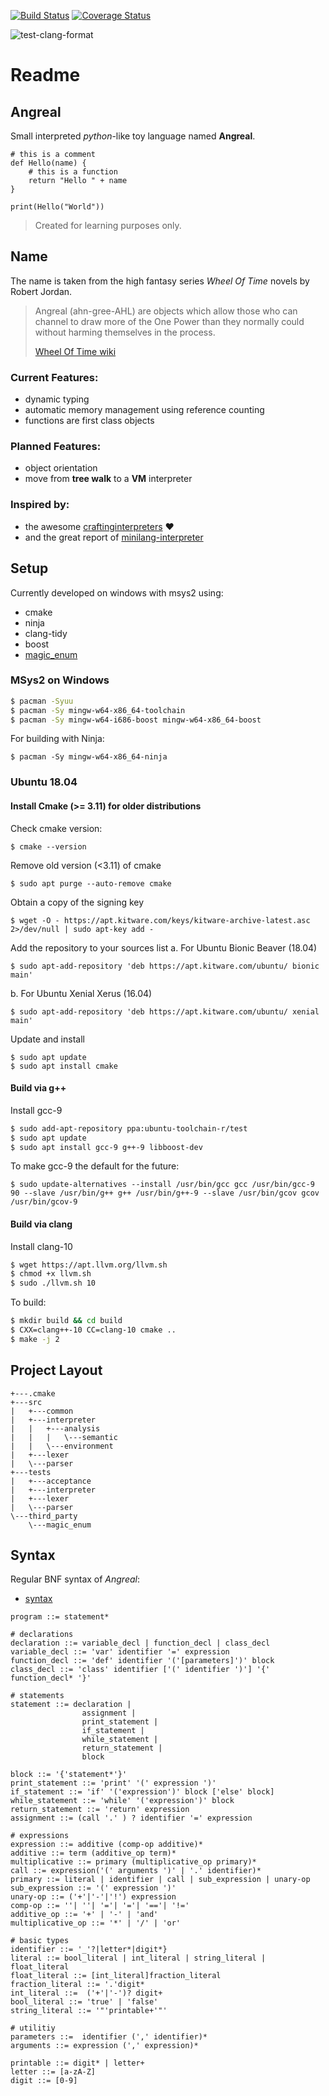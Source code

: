 
[![Build Status](https://travis-ci.com/toebsen/angreal.svg?branch=master)](https://travis-ci.com/toebsen/angreal)
[![Coverage Status](https://coveralls.io/repos/github/toebsen/angreal/badge.svg?branch=master)](https://coveralls.io/github/toebsen/angreal?branch=master)

![test-clang-format](https://github.com/toebsen/angreal/workflows/test-clang-format/badge.svg?branch=master)

# Readme

## Angreal

Small interpreted *python*-like toy language named **Angreal**.

```
# this is a comment
def Hello(name) {
    # this is a function
    return "Hello " + name
}

print(Hello("World"))
```

> Created for learning purposes only.

## Name

The name is taken from the high fantasy series *Wheel Of Time* novels by Robert Jordan.

> Angreal (ahn-gree-AHL) are objects which allow those who can channel to draw more of the One Power 
> than they normally could without harming themselves in the process.
>
> [Wheel Of Time wiki](https://wot.fandom.com/wiki/Angreal)


### Current Features:

- dynamic typing 
- automatic memory management using reference counting
- functions are first class objects 

### Planned Features:

- object orientation
- move from **tree walk** to a **VM** interpreter

### Inspired by:

- the awesome [craftinginterpreters](https://www.craftinginterpreters.com/contents.html) :heart:
- and the great report of [minilang-interpreter](https://drmenguin.com/minilang-interpreter/)

## Setup

Currently developed on windows with msys2 using:
- cmake
- ninja
- clang-tidy
- boost
- [magic_enum](https://github.com/Neargye/magic_enum) 

### MSys2 on Windows
```bash
$ pacman -Syuu
$ pacman -Sy mingw-w64-x86_64-toolchain 
$ pacman -Sy mingw-w64-i686-boost mingw-w64-x86_64-boost
```

For building with Ninja:

```
$ pacman -Sy mingw-w64-x86_64-ninja
```

### Ubuntu 18.04

#### Install Cmake (>= 3.11) for older distributions 
Check cmake version:

``$ cmake --version``

Remove old version (<3.11) of cmake

``$ sudo apt purge --auto-remove cmake``

Obtain a copy of the signing key

``$ wget -O - https://apt.kitware.com/keys/kitware-archive-latest.asc 2>/dev/null | sudo apt-key add -``

Add the repository to your sources list
a. For Ubuntu Bionic Beaver (18.04)

``$ sudo apt-add-repository 'deb https://apt.kitware.com/ubuntu/ bionic main'``

b. For Ubuntu Xenial Xerus (16.04)

``$ sudo apt-add-repository 'deb https://apt.kitware.com/ubuntu/ xenial main'``

Update and install
```
$ sudo apt update
$ sudo apt install cmake
```

#### Build via g++
Install gcc-9

```bash
$ sudo add-apt-repository ppa:ubuntu-toolchain-r/test
$ sudo apt update
$ sudo apt install gcc-9 g++-9 libboost-dev
```
 
To make gcc-9 the default for the future:

```
$ sudo update-alternatives --install /usr/bin/gcc gcc /usr/bin/gcc-9 90 --slave /usr/bin/g++ g++ /usr/bin/g++-9 --slave /usr/bin/gcov gcov /usr/bin/gcov-9
```

#### Build via clang

Install clang-10

```bash
$ wget https://apt.llvm.org/llvm.sh
$ chmod +x llvm.sh
$ sudo ./llvm.sh 10
```

To build:

```bash
$ mkdir build && cd build
$ CXX=clang++-10 CC=clang-10 cmake ..
$ make -j 2
```
## Project Layout

```
+---.cmake 
+---src 
|   +---common
|   +---interpreter
|   |   +---analysis
|   |   |   \---semantic
|   |   \---environment
|   +---lexer
|   \---parser
+---tests
|   +---acceptance
|   +---interpreter
|   +---lexer
|   \---parser
\---third_party
    \---magic_enum
```

## Syntax

Regular BNF syntax of *Angreal*:
- [syntax](http://matt.might.net/articles/grammars-bnf-ebnf/)

```
program ::= statement*

# declarations
declaration ::= variable_decl | function_decl | class_decl
variable_decl ::= 'var' identifier '=' expression
function_decl ::= 'def' identifier '('[parameters]')' block
class_decl ::= 'class' identifier ['(' identifier ')'] '{' function_decl* '}'

# statements
statement ::= declaration |
                assignment | 
                print_statement | 
                if_statement | 
                while_statement | 
                return_statement | 
                block 

block ::= '{'statement*'}'
print_statement ::= 'print' '(' expression ')'
if_statement ::= 'if' '('expression')' block ['else' block]
while_statement ::= 'while' '('expression')' block
return_statement ::= 'return' expression
assignment ::= (call '.' ) ? identifier '=' expression

# expressions
expression ::= additive (comp-op additive)*
additive ::= term (additive_op term)*
multiplicative ::= primary (multiplicative_op primary)*
call ::= expression('(' arguments ')' | '.' identifier)*
primary ::= literal | identifier | call | sub_expression | unary-op
sub_expression ::= '(' expression ')' 
unary-op ::= ('+'|'-'|'!') expression 
comp-op ::= ''| ''| '='| '='| '=='| '!='
additive_op ::= '+' | '-' | 'and' 
multiplicative_op ::= '*' | '/' | 'or'

# basic types
identifier ::= '_'?|letter*|digit*}
literal ::= bool_literal | int_literal | string_literal | float_literal 
float_literal ::= [int_literal]fraction_literal
fraction_literal ::= '.'digit*
int_literal ::=  ('+'|'-')? digit+
bool_literal ::= 'true' | 'false'
string_literal ::= '"'printable+'"'

# utilitiy
parameters ::=  identifier (',' identifier)*
arguments ::= expression (',' expression)*

printable ::= digit* | letter+
letter ::= [a-zA-Z]
digit ::= [0-9]
```
